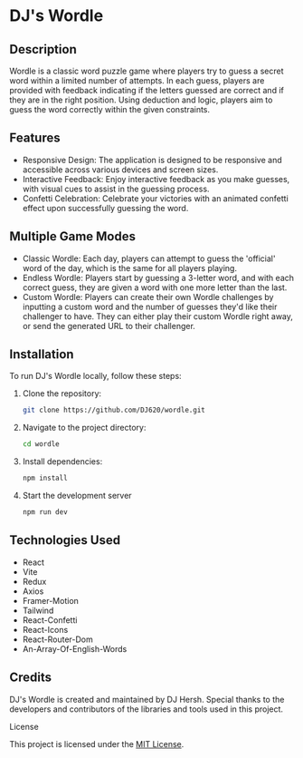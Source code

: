 # DJ's Wordle

## Description

Wordle is a classic word puzzle game where players try to guess a secret word within a limited number of attempts. In each guess, players are provided with feedback indicating if the letters guessed are correct and if they are in the right position. Using deduction and logic, players aim to guess the word correctly within the given constraints.

## Features

- Responsive Design: The application is designed to be responsive and accessible across various devices and screen sizes.
- Interactive Feedback: Enjoy interactive feedback as you make guesses, with visual cues to assist in the guessing process.
- Confetti Celebration: Celebrate your victories with an animated confetti effect upon successfully guessing the word.

## Multiple Game Modes

- Classic Wordle: Each day, players can attempt to guess the 'official' word of the day, which is the same for all players playing.
- Endless Wordle: Players start by guessing a 3-letter word, and with each correct guess, they are given a word with one more letter than the last.
- Custom Wordle: Players can create their own Wordle challenges by inputting a custom word and the number of guesses they'd like their challenger to have. They can either play their custom Wordle right away, or send the generated URL to their challenger.

## Installation

To run DJ's Wordle locally, follow these steps:

1. Clone the repository: 
    ```bash
    git clone https://github.com/DJ620/wordle.git
    ```
2. Navigate to the project directory: 
    ```bash
    cd wordle
    ```
3. Install dependencies: 
    ```bash
    npm install
    ```
4. Start the development server 
    ```bash
    npm run dev
    ```

## Technologies Used

- React
- Vite
- Redux
- Axios
- Framer-Motion
- Tailwind
- React-Confetti
- React-Icons
- React-Router-Dom
- An-Array-Of-English-Words

## Credits

DJ's Wordle is created and maintained by DJ Hersh. Special thanks to the developers and contributors of the libraries and tools used in this project.

License

This project is licensed under the [MIT License](LICENSE).